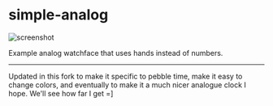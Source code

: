 # simple-analog

![screenshot](simple-analog-screenshot.png)

Example analog watchface that uses hands instead of numbers.

------

Updated in this fork to make it specific to pebble time, make it easy to change colors, and eventually to make it a much nicer analogue clock I hope.  We'll see how far I get =]
